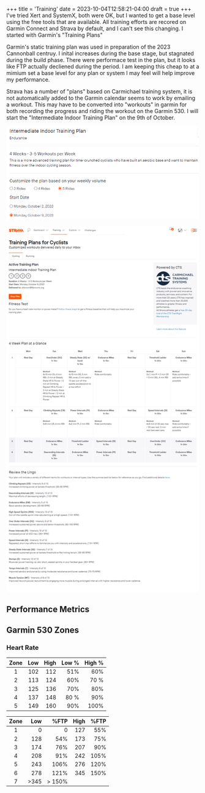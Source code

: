 +++
title = 'Training'
date = 2023-10-04T12:58:21-04:00
draft = true
+++
I've tried Xert and SystemX, both were OK, but I wanted to get a base level using the free tools that are available. All training efforts are recored on Garmin Connect and Strava by default, and I can't see this changing. I started with Garmin's "Training Plans"

Garmin's static training plan was used in preparation of the 2023 Cannonball centruy. I inital increases during the base stage, but stagnated during the build phase.  There were performace test in the plan, but it looks like FTP actually decliened during the period. I am keeping this cheap to at a mimium set a base level for any plan or system I may feel will help improve my performance. 

Strava has a number of "plans" based on Carmichael training system, it is not automatically added to the Garmin calendar seems to work by emailing a workout. This may have to be converted into "workouts" in garmin for both recording the progress and riding the workout on the Garmin 530. I will start the "Intermediate Indoor Training Plan" on the 9th of October.

![Strava Trianing Plan](Indoor-10092023.PNG)

![Full Plan](training-plans_cycling.png)

## Performance Metrics

## Garmin 530 Zones

### Heart Rate


| Zone | Low | High | Low % | High % |
|:----:| ----:| ----:| ----:|----:|
| 1 | 102 | 112 | 51% | 60% |
| 2 | 113 | 124 | 60% | 70 % |
| 3 | 125 | 136 | 70% | 80% |
| 4 | 137 | 148 | 80 % | 90% |
| 5 | 149 | 160 | 90% | 100%|



|Zone| Low | %FTP | High |%FTP|
|:----:|----:|----:|----:|----:|
| 1| 0 | 0 | 127| 55% |
|2 | 128 | 54% | 173 | 75% |
| 3 |174 | 76% |207 | 90% |
|4 | 208 | 91% | 242 | 105% |
| 5 | 243 | 106% | 276 | 120% |
| 6 | 278 | 121% | 345 | 150% |
| 7 | >345 | > 150% | | |


